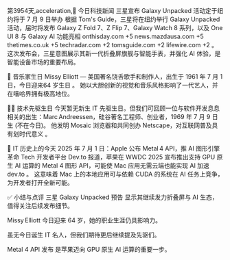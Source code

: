 第3954天,acceleration,📰 今日科技新闻
三星宣布 Galaxy Unpacked 活动定于纽约将于 7 月 9 日举办
根据 Tom's Guide，三星将在纽约举行 Galaxy Unpacked 活动，届时将发布 Galaxy Z Fold 7、Z Flip 7、Galaxy Watch 8 系列，以及 One UI 8 与 Galaxy AI 功能亮相 
onthisday.com
+5
news.mazdausa.com
+5
thetimes.co.uk
+5
techradar.com
+2
tomsguide.com
+2
lifewire.com
+2
。
这次发布会，三星意图展示其新一代折叠屏旗舰与智能手表，并强化 AI 体验，是智能设备市场的重要布局。

🎵 音乐家生日
Missy Elliott — 美国著名饶舌歌手和制作人，出生于 1961 年 7 月 1 日，今日迎来64 岁生日 。
她以大胆创新的视觉和音乐风格影响了一代艺人，并在嘻哈界拥有极高地位。

👨‍💻 技术先驱生日
今天暂无新生 IT 先驱生日。但我们可回顾一位与软件开发息息相关的出生：Marc Andreessen，硅谷著名工程师、创业者，1969 年 7 月 9 日生 (不在今日)。
他发明 Mosaic 浏览器和共同创办 Netscape，对互联网普及具有划时代意义 。

📜 IT 历史上的今天
2025 年 7 月 1 日：Apple 公布 Metal 4 API，推 AI 图形引擎革命
Tech 开发者平台 Dev.to 报道，苹果在 WWDC 2025 宣布推出支持 GPU 原生 AI 运算的 Metal 4 图形 API，可能使 Mac 应用无需云端也能实现 AI 加速 
dev.to
。
这意味着 Mac 上的本地应用可与依赖 CUDA 的系统在 AI 任务上竞争，为开发者打开全新可能。

✅ 小结与点评
三星 Galaxy Unpacked 预告 显示其继续发力折叠屏与 AI 生态，值得关注后续发布细节。

Missy Elliott 今日迎来 64 岁，她的职业生涯仍具影响力。

虽无今日诞生 IT 名人，但我们期待更后继续提及先驱们。

Metal 4 API 发布 是苹果迈向 GPU 原生 AI 运算的重要一步。
